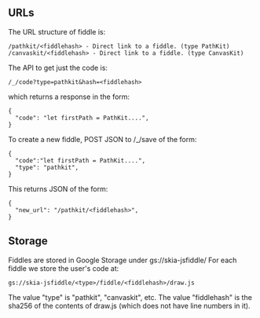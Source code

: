 URLs
----

The URL structure of fiddle is:

    /pathkit/<fiddlehash> - Direct link to a fiddle. (type PathKit)
    /canvaskit/<fiddlehash> - Direct link to a fiddle. (type CanvasKit)

The API to get just the code is:

    /_/code?type=pathkit&hash=<fiddlehash>

which returns a response in the form:

    {
      "code": "let firstPath = PathKit....",
    }

To create a new fiddle, POST JSON to /\_/save of the form:

    {
      "code":"let firstPath = PathKit....",
      "type": "pathkit",
    }

This returns JSON of the form:

    {
      "new_url": "/pathkit/<fiddlehash>",
    }

Storage
-------

Fiddles are stored in Google Storage under gs://skia-jsfiddle/
For each fiddle we store the user's code at:

    gs://skia-jsfiddle/<type>/fiddle/<fiddlehash>/draw.js

The value "type" is "pathkit", "canvaskit", etc.
The value "fiddlehash" is the sha256 of the contents of draw.js (which does not
have line numbers in it).